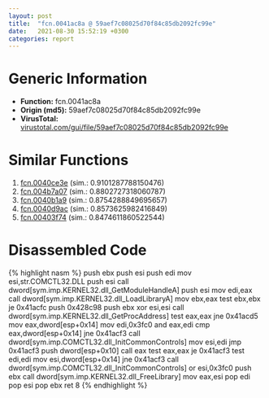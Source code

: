 ```yaml
---
layout: post
title:  "fcn.0041ac8a @ 59aef7c08025d70f84c85db2092fc99e"
date:   2021-08-30 15:52:19 +0300
categories: report
---
```


# Generic Information
- **Function:** fcn.0041ac8a
- **Origin (md5):** 59aef7c08025d70f84c85db2092fc99e
- **VirusTotal:** [virustotal.com/gui/file/59aef7c08025d70f84c85db2092fc99e][virustotal_ref]



# Similar Functions

1. [fcn.0040ce3e][similar_1_ref] (sim.: 0.9101287788150476)
2. [fcn.004b7a07][similar_2_ref] (sim.: 0.8802727318060787)
3. [fcn.0040b1a9][similar_3_ref] (sim.: 0.8754288849695657)
4. [fcn.0040d9ac][similar_4_ref] (sim.: 0.8573625982416849)
5. [fcn.00403f74][similar_5_ref] (sim.: 0.8474611860522544)


# Disassembled Code

{% highlight nasm %}
push ebx
push esi
push edi
mov esi,str.COMCTL32.DLL
push esi
call dword[sym.imp.KERNEL32.dll_GetModuleHandleA]
push esi
mov edi,eax
call dword[sym.imp.KERNEL32.dll_LoadLibraryA]
mov ebx,eax
test ebx,ebx
je 0x41acfc
push 0x428c98
push ebx
xor esi,esi
call dword[sym.imp.KERNEL32.dll_GetProcAddress]
test eax,eax
jne 0x41acd5
mov eax,dword[esp+0x14]
mov edi,0x3fc0
and eax,edi
cmp eax,dword[esp+0x14]
jne 0x41acf3
call dword[sym.imp.COMCTL32.dll_InitCommonControls]
mov esi,edi
jmp 0x41acf3
push dword[esp+0x10]
call eax
test eax,eax
je 0x41acf3
test edi,edi
mov esi,dword[esp+0x14]
jne 0x41acf3
call dword[sym.imp.COMCTL32.dll_InitCommonControls]
or esi,0x3fc0
push ebx
call dword[sym.imp.KERNEL32.dll_FreeLibrary]
mov eax,esi
pop edi
pop esi
pop ebx
ret 8
{% endhighlight %}


[similar_1_ref]: /report/fcn.0040ce3e@a2475448bf4050c1583e1970984a4d00
[similar_2_ref]: /report/fcn.004b7a07@3e981d1767f44f5fe2446a49ffe52f4e
[similar_3_ref]: /report/fcn.0040b1a9@d4e56c7d970c209a3a2b3c4b4cc5e586
[similar_4_ref]: /report/fcn.0040d9ac@5f763449465a14d1cdb5ea67e2f984d0
[similar_5_ref]: /report/fcn.00403f74@03566ca6c146fb1f8bfbce50f19cbb41
[virustotal_ref]: https://www.virustotal.com/gui/file/59aef7c08025d70f84c85db2092fc99e